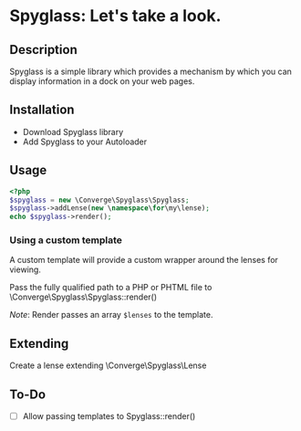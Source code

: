 # Spyglass: Let's take a look.

## Description

Spyglass is a simple library which provides a mechanism by which you can display information in a dock on your web pages.

## Installation

- Download Spyglass library
- Add Spyglass to your Autoloader

## Usage

```php
<?php
$spyglass = new \Converge\Spyglass\Spyglass;
$spyglass->addLense(new \namespace\for\my\lense);
echo $spyglass->render();
```

### Using a custom template

A custom template will provide a custom wrapper around the lenses for viewing.

Pass the fully qualified path to a PHP or PHTML file to \Converge\Spyglass\Spyglass::render()

_Note_: Render passes an array ```$lenses``` to the template.

## Extending

Create a lense extending \Converge\Spyglass\Lense

## To-Do

- [ ] Allow passing templates to Spyglass::render()
